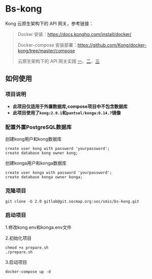 # Bs-kong

Kong 云原生架构下的 API 网关，参考链接：

> Docker 安装：https://docs.konghq.com/install/docker/
>
> Docker-compose 安装部署：https://github.com/Kong/docker-kong/tree/master/compose
>
> 云原生架构下的 API 网关实践 [一](https://juejin.im/post/5d348b36e51d45554877a6a0)、[二](https://juejin.im/post/5d63ca34e51d4561cc25f05f)、[三](https://juejin.im/post/5d6fce2d51882505730d2d01)



## 如何使用

### 项目说明

* **此项目仅适用于外置数据库,compose项目中不包含数据库**
* **此项目使用了`kong:2.0.1`和`pantsel/konga:0.14.7`镜像**

### 配置外置PostgreSQL数据库

创建kong用户和kong数据库

```
create user kong with password 'yourpassword';
create database kong owner kong;
```

创建konga用户和konga数据库

```
create user konga with password 'yourpassword';
create database konga owner konga;
```

### 克隆项目

```
git clone -b 2.0 gitlab@git.socmap.org:soc/smis/bs-kong.git
```

### 启动项目

1.修改kong.env和konga.env文件

2.初始化项目

```
chmod +x prepare.sh
./prepare.sh
```

3.启动项目

```
docker-compose up -d
```



